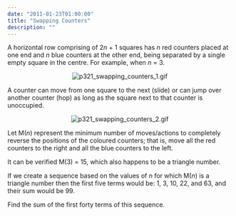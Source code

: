 ```yaml
---
date: "2011-01-23T01:00:00"
title: "Swapping Counters"
description: ""
---
```


<p>A horizontal row comprising of 2<var>n</var> + 1 squares has <var>n</var> red counters placed at one end and <var>n</var> blue counters at the other end, being separated by a single empty square in the centre. For example, when <var>n</var> = 3.</p>
<p></p><div align="center"><img alt="p321_swapping_counters_1.gif" src="/images/p321_swapping_counters_1.gif"/></div>
<p>A counter can move from one square to the next (slide) or can jump over another counter (hop) as long as the square next to that counter is unoccupied.</p>
<p></p><div align="center"><img alt="p321_swapping_counters_2.gif" src="/images/p321_swapping_counters_2.gif"/></div>
<p>Let M(<var>n</var>) represent the minimum number of moves/actions to completely reverse the positions of the coloured counters; that is, move all the red counters to the right and all the blue counters to the left.</p>
<p>It can be verified M(3) = 15, which also happens to be a triangle number.</p>
<p>If we create a sequence based on the values of <var>n</var> for which M(<var>n</var>) is a triangle number then the first five terms would be:
1, 3, 10, 22, and 63, and their sum would be 99.</p>
<p>Find the sum of the first forty terms of this sequence.</p>

